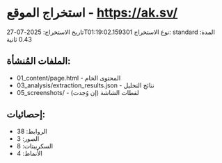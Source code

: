 # استخراج الموقع - https://ak.sv/

تاريخ الاستخراج: 2025-07-27T01:19:02.159301
نوع الاستخراج: standard
المدة: 0.43 ثانية

## الملفات المُنشأة:
- 01_content/page.html - المحتوى الخام
- 03_analysis/extraction_results.json - نتائج التحليل
- 05_screenshots/ - لقطات الشاشة (إن وُجدت)

## إحصائيات:
- الروابط: 38
- الصور: 3
- السكريبتات: 8
- الأنماط: 4
